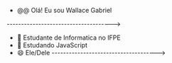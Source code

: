 - @@ Olá! Eu sou Wallace Gabriel

------------------------------------->
- 🔭 Estudante de Informatica no IFPE
- 🌱 Estudando JavaScript
- 😄 Ele/Dele
------------------------------------->
